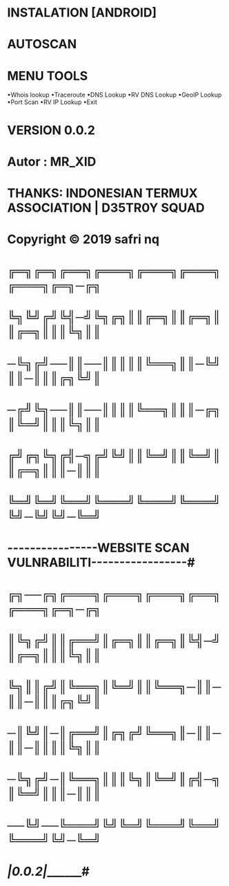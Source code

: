 # INSTALATION [ANDROID]
# AUTOSCAN 
# MENU TOOLS
•Whois lookup
•Traceroute
•DNS Lookup
•RV DNS Lookup
•GeoIP Lookup
•Port Scan
•RV IP Lookup
•Exit
# VERSION 0.0.2
# Autor : MR_XID
# THANKS: INDONESIAN TERMUX ASSOCIATION | D35TR0Y SQUAD
# Copyright © 2019 safri nq
# ╔═╗╔═╗╔══╗╔═══╗╔═══╗╔═══╗╔═══╗╔═╗─╔╗
# ╚╗╚╝╔╝╚╣─╝╚╗╔╗║║╔═╗║║╔═╗║║╔═╗║║║╚╗║║
# ─╚╗╔╝──║║──║║║║║╚══╗║║─╚╝║║─║║║╔╗╚╝║
# ─╔╝╚╗──║║──║║║║╚══╗║║║─╔╗║╚═╝║║║╚╗║║
# ╔╝╔╗╚╗╔╣─╗╔╝╚╝║║╚═╝║║╚═╝║║╔═╗║║║─║║║
# ╚═╝╚═╝╚══╝╚═══╝╚═══╝╚═══╝╚╝─╚╝╚╝─╚═╝
# ----------------WEBSITE SCAN VULNRABILITI-----------------#
# ╔╗──╔╗╔═══╗╔═══╗╔═══╗╔══╗╔═══╗╔═╗─╔╗
# ║╚╗╔╝║║╔══╝║╔═╗║║╔═╗║╚╣─╝║╔═╗║║║╚╗║║
# ╚╗║║╔╝║╚══╗║╚═╝║║╚══╗─║║─║║─║║║╔╗╚╝║
# ─║╚╝║─║╔══╝║╔╗╔╝╚══╗║─║║─║║─║║║║╚╗║║
# ─╚╗╔╝─║╚══╗║║║╚╗║╚═╝║╔╣─╗║╚═╝║║║─║║║
# ──╚╝──╚═══╝╚╝╚═╝╚═══╝╚══╝╚═══╝╚╝─╚═╝
# _______________________|0.0.2|_____________________________#
